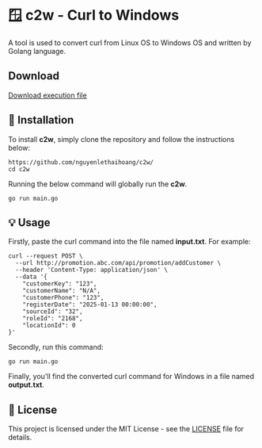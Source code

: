 # 🪟 c2w - Curl to Windows

A tool is used to convert curl from Linux OS to Windows OS and written by Golang language.

## Download

[Download execution file](https://github.com/nguyenlethaihoang/c2w/raw/refs/heads/main/c2w.exe)

## 🚀 Installation
To install **c2w**, simply clone the repository and follow the instructions below:
```
https://github.com/nguyenlethaihoang/c2w/
cd c2w
```
Running the below command will globally run the **c2w**.
```
go run main.go
```
## 💡 Usage
Firstly, paste the curl command into the file named **input.txt**. For example:
```
curl --request POST \
  --url http://promotion.abc.com/api/promotion/addCustomer \
  --header 'Content-Type: application/json' \
  --data '{
	"customerKey": "123",
	"customerName": "N/A",
	"customerPhone": "123",
	"registerDate": "2025-01-13 00:00:00",
	"sourceId": "32",
	"roleId": "2168",
	"locationId": 0
}'
```
Secondly, run this command:
```
go run main.go
```
Finally, you'll find the converted curl command for Windows in a file named **output.txt**.
## 📝 License
This project is licensed under the MIT License - see the [LICENSE](https://github.com/nguyenlethaihoang/c2w/blob/main/LICENSE) file for details.
